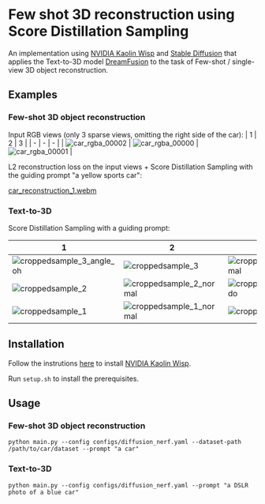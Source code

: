 # Few shot 3D reconstruction using Score Distillation Sampling

An implementation using [NVIDIA Kaolin Wisp](https://github.com/NVIDIAGameWorks/kaolin-wisp) and [Stable Diffusion](https://github.com/CompVis/stable-diffusion) that applies the Text-to-3D model [DreamFusion](https://dreamfusion3d.github.io/) to the task of Few-shot / single-view 3D object reconstruction. 

## Examples

### Few-shot 3D object reconstruction

Input RGB views (only 3 sparse views, omitting the right side of the car):
| 1 | 2 | 3 |
| - | - | - |
| ![car_rgba_00002](https://user-images.githubusercontent.com/21123989/215728220-427cee0e-3623-4877-9d2f-1bfd85c837c7.png) | ![car_rgba_00000](https://user-images.githubusercontent.com/21123989/215728247-ecc4c504-8f4b-450c-9d27-25fee0d9e34a.png) | ![car_rgba_00001](https://user-images.githubusercontent.com/21123989/215728277-3bd19476-abaf-4711-977e-0bc020c054fb.png) |

L2 reconstruction loss on the input views + Score Distillation Sampling with the guiding prompt "a yellow sports car":

[car_reconstruction_1.webm](https://user-images.githubusercontent.com/21123989/212968476-8c7503d0-fb21-45af-892c-79dd9d2b1eaf.webm)

### Text-to-3D

Score Distillation Sampling with a guiding prompt:

| 1 | 2 | 3 |
| - | - | - |
| ![croppedsample_3_angle_oh](https://user-images.githubusercontent.com/21123989/215727709-6aea580d-5c7d-4834-81e2-e47041a9ed47.png) | ![croppedsample_3](https://user-images.githubusercontent.com/21123989/215727737-b5ebcad1-845c-4e74-a31d-188568670f58.png) | ![croppedsample_3_normal](https://user-images.githubusercontent.com/21123989/215727760-200d4607-b2aa-4685-b324-fc522122435b.png) |
| ![croppedsample_2](https://user-images.githubusercontent.com/21123989/215727843-38c2b532-6891-4bcc-b1aa-955ae5627433.png) | ![croppedsample_2_normal](https://user-images.githubusercontent.com/21123989/215727876-29064336-0eec-4dbe-8092-d81714291efc.png) | ![croppedsample_2_albedo](https://user-images.githubusercontent.com/21123989/215727912-edba026b-c951-41bc-b865-415cc1a6e313.png) |
| ![croppedsample_1](https://user-images.githubusercontent.com/21123989/215727601-d7653f4d-28b1-4c50-86fe-9023cc6efcd3.png) | ![croppedsample_1_normal](https://user-images.githubusercontent.com/21123989/215727985-7c4531bc-1c9f-4aef-828f-e2c1790f32b0.png) | ![croppedsample_4](https://user-images.githubusercontent.com/21123989/215728029-4870d271-312b-4645-b70c-f32ee115f28a.png) |

## Installation

Follow the instrutions [here](https://github.com/NVIDIAGameWorks/kaolin-wisp/blob/main/INSTALL.md) to install [NVIDIA Kaolin Wisp](https://github.com/NVIDIAGameWorks/kaolin-wisp).

Run ```setup.sh``` to install the prerequisites.


## Usage

### Few-shot 3D object reconstruction

```python main.py --config configs/diffusion_nerf.yaml --dataset-path /path/to/car/dataset --prompt "a car"```

### Text-to-3D

```python main.py --config configs/diffusion_nerf.yaml --prompt "a DSLR photo of a blue car"```



